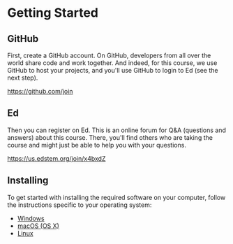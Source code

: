 # Getting Started

## GitHub

First, create a GitHub account. On GitHub, developers from all over the world share code and work together. And indeed, for this course, we use GitHub to host your projects, and you'll use GitHub to login to Ed (see the next step).

<https://github.com/join>


## Ed

Then you can register on Ed. This is an online forum for Q&A (questions and answers) about this course. There, you'll find others who are taking the course and might just be able to help you with your questions.

<https://us.edstem.org/join/x4bxdZ>


## Installing

To get started with installing the required software on your computer, follow the instructions specific to your operating system:

- [Windows](/install/windows)
- [macOS (OS X)](/install/macos)
- [Linux](/install/linux)
